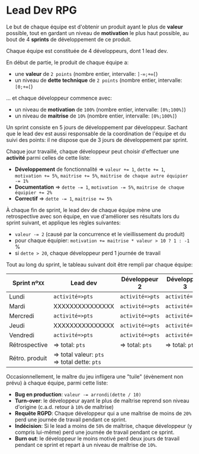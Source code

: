 # Lead Dev RPG

Le but de chaque équipe est d'obtenir un produit ayant le plus de **valeur** possible, tout en gardant un niveau de **motivation** le plus haut possible, au bout de 4 **sprints** de développement de ce produit.

Chaque équipe est constituée de 4 développeurs, dont 1 lead dev.

En début de partie, le produit de chaque équipe a:
- une **valeur** de `2 points` (nombre entier, intervalle: `]-∞;+∞[`)
- un niveau de **dette technique** de `2 points` (nombre entier, intervalle: `[0;+∞[`)

... et chaque développeur commence avec:
- un niveau de **motivation** de `100%` (nombre entier, intervalle: `[0%;100%]`)
- un niveau de **maitrise** de `10%` (nombre entier, intervalle: `[0%;100%]`)

Un sprint consiste en 5 jours de développement par développeur. Sachant que le lead dev est aussi responsable de la coordination de l'équipe et du suivi des points: il ne dispose que de 3 jours de développement par sprint.

Chaque jour travaillé, chaque développeur peut choisir d'effectuer une **activité** parmi celles de cette liste:
- **Développement** de fonctionnalité => `valeur += 1`, `dette += 1`, `motivation += 5%`, `maitrise += 5%`, `maitrise de chaque autre équipier -= 1%`
- **Documentation** => `dette -= 1`, `motivation -= 5%`, `maitrise de chaque équipier += 2%`
- **Correctif** => `dette -= 1`, `maitrise += 5%`

À chaque fin de sprint, le lead dev de chaque équipe mène une retrospective avec son équipe, en vue d'améliorer ses résultats lors du sprint suivant, et applique les règles suivantes:
- `valeur -= 2` (causé par la concurrence et le vieillissement du produit)
- pour chaque équipier: `motivation += maitrise * valeur > 10 ? 1 : -1` %
- si `dette > 20`, chaque développeur perd 1 journée de travail

Tout au long du sprint, le tableau suivant doit être rempli par chaque équipe:

Sprint nº`XX`  | Lead dev        | Développeur 2   | Développeur 3   | Développeur 4   
---------------|-----------------|-----------------|-----------------|-----------------
Lundi          | `activité=>pts` | `activité=>pts` | `activité=>pts` | `activité=>pts` 
Mardi          | XXXXXXXXXXXXXXX | `activité=>pts` | `activité=>pts` | `activité=>pts` 
Mercredi       | `activité=>pts` | `activité=>pts` | `activité=>pts` | `activité=>pts` 
Jeudi          | XXXXXXXXXXXXXXX | `activité=>pts` | `activité=>pts` | `activité=>pts` 
Vendredi       | `activité=>pts` | `activité=>pts` | `activité=>pts` | `activité=>pts` 
Rétrospective  | => total: `pts` | => total: `pts` | => total: `pts` | => total: `pts`
Rétro. produit | => total valeur: `pts`<br/>=> total dette: `pts` | | |

Occasionnellement, le maître du jeu infligera une "tuile" (évènement non prévu) à chaque équipe, parmi cette liste:
- **Bug en production**: `valeur -= arrondi(dette / 10)`
- **Turn-over**: le développeur ayant le plus de maîtrise reprend son niveau d'origine (c.a.d. retour à `10%` de maîtrise)
- **Requête RGPD**: Chaque développeur qui a une maîtrise de moins de `20%` perd une journée de travail pendant ce sprint.
- **Indécision**: Si le lead a moins de `50%` de maîtrise, chaque développeur (y compris lui-même) perd une journée de travail pendant ce sprint.
- **Burn out**: le développeur le moins motivé perd deux jours de travail pendant ce sprint et repart à un niveau de maîtrise de `10%`.
